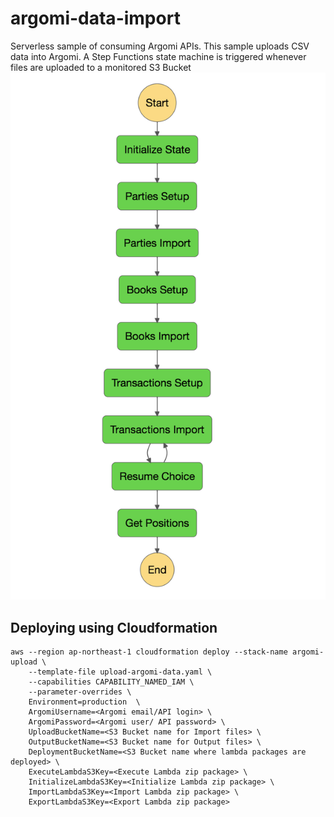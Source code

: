 # argomi-data-import

Serverless sample of consuming Argomi APIs. This sample uploads CSV data into Argomi. A Step Functions state machine
is triggered whenever files are uploaded to a monitored S3 Bucket
![](https://github.com/paul-rs/argomi-upload/blob/master/state_machine.png)

## Deploying using Cloudformation

~~~~
aws --region ap-northeast-1 cloudformation deploy --stack-name argomi-upload \
    --template-file upload-argomi-data.yaml \
    --capabilities CAPABILITY_NAMED_IAM \
    --parameter-overrides \
    Environment=production  \
    ArgomiUsername=<Argomi email/API login> \
    ArgomiPassword=<Argomi user/ API password> \
    UploadBucketName=<S3 Bucket name for Import files> \
    OutputBucketName=<S3 Bucket name for Output files> \
    DeploymentBucketName=<S3 Bucket name where lambda packages are deployed> \
    ExecuteLambdaS3Key=<Execute Lambda zip package> \
    InitializeLambdaS3Key=<Initialize Lambda zip package> \
    ImportLambdaS3Key=<Import Lambda zip package> \
    ExportLambdaS3Key=<Export Lambda zip package>
~~~~
